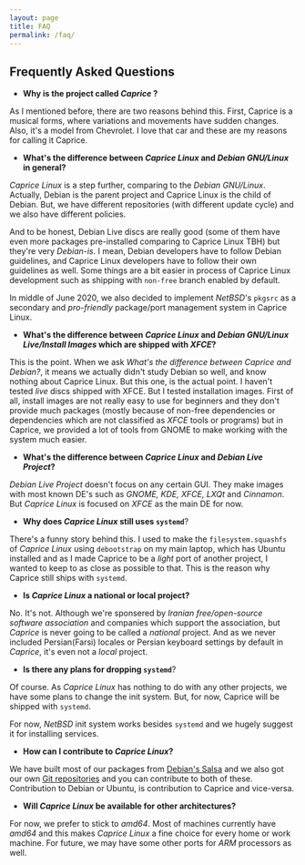 ```yaml
---
layout: page
title: FAQ
permalink: /faq/
---
```


## Frequently Asked Questions

* __Why is the project called _Caprice_ ?__ 

As I mentioned before, there are two reasons behind this. First, Caprice is a musical forms, where variations and movements have sudden changes. Also, it's a model from Chevrolet. I love that car and these are my reasons for calling it Caprice. 

* __What's the difference between _Caprice Linux_ and _Debian GNU/Linux_ in general?__ 

_Caprice Linux_ is a step further, comparing to the _Debian GNU/Linux_. Actually, Debian is the parent project and Caprice Linux is the child of Debian. But, we have different repositories (with  different update cycle) and we also have different policies. 

And to be honest, Debian Live discs are really good (some of them have even more packages pre-installed comparing to Caprice Linux TBH) but they're very _Debian-is_. I mean, Debian developers have to follow Debian guidelines, and Caprice Linux developers have to follow their own guidelines as well. Some things are a bit easier in process of Caprice Linux development such as shipping with `non-free` branch enabled by default. 

In middle of June 2020, we also decided to implement _NetBSD_'s `pkgsrc` as a secondary and _pro-friendly_ package/port management system in Caprice Linux. 

* __What's the difference between _Caprice Linux_ and _Debian GNU/Linux Live/Install Images_ which are shipped with _XFCE_?__

This is the point. When we ask _What's the difference between Caprice and Debian?_, it means we actually didn't study Debian so well, and know nothing about Caprice Linux. But this one, is the actual point. I haven't tested _live_ discs shipped with XFCE. But I tested installation images. First of all, install images are not really easy to use for beginners and they don't provide much packages (mostly because of non-free dependencies or dependencies which are not classified as _XFCE_ tools or programs) but in Caprice, we provided a lot of tools from GNOME to make working with the system much easier. 

* __What's the difference between _Caprice Linux_ and _Debian Live Project_?__

_Debian Live Project_ doesn't focus on any certain GUI. They make images with most known DE's such as _GNOME, KDE, XFCE, LXQt_ and _Cinnamon_. But _Caprice Linux_ is focused on _XFCE_ as the main DE for now. 

* __Why does _Caprice Linux_ still uses `systemd`__? 

There's a funny story behind this. I used to make the `filesystem.squashfs` of _Caprice Linux_ using `debootstrap` on my main laptop, which has Ubuntu installed and as I made Caprice to be a _light_ port of another project, I wanted to keep to as close as possible to that. This is the reason why Caprice still ships with `systemd`. 

* __Is _Caprice Linux_ a national or local project?__ 

No. It's not. Although we're sponsered by _Iranian free/open-source software association_ and companies which support the association, but _Caprice_ is never going to be called a _national_ project. And as we never included Persian(Farsi) locales or Persian keyboard settings by default in _Caprice_, it's even not a _local_ project. 

* __Is there any plans for dropping `systemd`__? 

Of course. As _Caprice Linux_ has nothing to do with any other projects, we have some plans to change the init system. But, for now, Caprice will be shipped with `systemd`. 

For now, _NetBSD_ init system works besides `systemd` and we hugely suggest it for installing services.

* __How can I contribute to _Caprice Linux_?__ 

We have built most of our packages from [Debian's Salsa](https://salsa.debian.org) and we also got our own [Git repositories](https://github.com/Caprice-Linux) and you can contribute to both of these. Contribution to Debian or Ubuntu, is contribution to Caprice and vice-versa. 

* __Will _Caprice Linux_ be available for other architectures?__

For now, we prefer to stick to _amd64_. Most of machines currently have _amd64_ and this makes _Caprice Linux_ a fine choice for every home or work machine. For future, we may have some other ports for _ARM_ processors as well. 